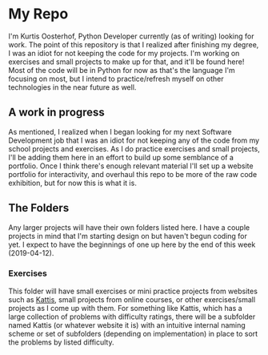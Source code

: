 # My Repo

I'm Kurtis Oosterhof, Python Developer currently (as of writing) looking for work. The point of this repository is that I realized after finishing my degree, I was an idiot for not keeping the code for my projects. I'm working on exercises and small projects to make up for that, and it'll be found here! Most of the code will be in Python for now as that's the language I'm focusing on most, but I intend to practice/refresh myself on other technologies in the near future as well.

## A work in progress

As mentioned, I realized when I began looking for my next Software Development job that I was an idiot for not keeping any of the code from my school projects and exercises. As I do practice exercises and small projects, I'll be adding them here in an effort to build up some semblance of a portfolio. Once I think there's enough relevant material I'll set up a website portfolio for interactivity, and overhaul this repo to be more of the raw code exhibition, but for now this is what it is.

## The Folders

Any larger projects will have their own folders listed here. I have a couple projects in mind that I'm starting design on but haven't begun coding for yet. I expect to have the beginnings of one up here by the end of this week (2019-04-12).

### Exercises

This folder will have small exercises or mini practice projects from websites such as [Kattis](https://open.kattis.com/), small projects from online courses, or other exercises/small projects as I come up with them. For something like Kattis, which has a large collection of problems with difficulty ratings, there will be a subfolder named Kattis (or whatever website it is) with an intuitive internal naming scheme or set of subfolders (depending on implementation) in place to sort the problems by listed difficulty. 
